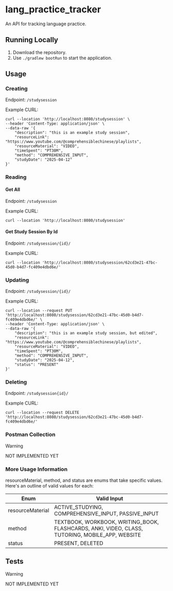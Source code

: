 # lang_practice_tracker
 An API for tracking language practice.

## Running Locally
1. Download the repository.
2. Use `./gradlew bootRun` to start the application.

## Usage
### Creating
Endpoint: `/studysession`

Example CURL:
```
curl --location 'http://localhost:8080/studysession' \
--header 'Content-Type: application/json' \
--data-raw '{
    "description": "this is an example study session",
    "resourceLink": "https://www.youtube.com/@comprehensiblechinese/playlists",
    "resourceMaterial": "VIDEO",
    "timeSpent": "PT30M",
    "method": "COMPREHENSIVE_INPUT",
    "studyDate": "2025-04-12"
}'
```

### Reading
#### Get All 
Endpoint: `/studysession`

Example CURL:
```
curl --location 'http://localhost:8080/studysession'
```

#### Get Study Session By Id
Endpoint: `/studysession/{id}/`

Example CURL:
```
curl --location 'http://localhost:8080/studysession/62cd3e21-47bc-45d0-b4d7-fc409e4dbd6e/'
```

### Updating
Endpoint: `/studysession/{id}/`

Example CURL:
```
curl --location --request PUT 'http://localhost:8080/studysession/62cd3e21-47bc-45d0-b4d7-fc409e4dbd6e/' \
--header 'Content-Type: application/json' \
--data-raw '{
    "description": "this is an example study session, but edited",
    "resourceLink": "https://www.youtube.com/@comprehensiblechinese/playlists",
    "resourceMaterial": "VIDEO",
    "timeSpent": "PT30M",
    "method": "COMPREHENSIVE_INPUT",
    "studyDate": "2025-04-12",
    "status": "PRESENT"
}'
```

### Deleting
Endpoint: `/studysession{id}/`

Example CURL:
```
curl --location --request DELETE 'http://localhost:8080/studysession/62cd3e21-47bc-45d0-b4d7-fc409e4dbd6e/'
```

### Postman Collection
> [!WARNING]
> NOT IMPLEMENTED YET

### More Usage Information
resourceMaterial, method, and status are enums that take specific values. Here's an outline of valid values for each:

| Enum | Valid Input |
| --- | --- |
| resourceMaterial | ACTIVE_STUDYING, COMPREHENSIVE_INPUT, PASSIVE_INPUT |
| method | TEXTBOOK, WORKBOOK, WRITING_BOOK, FLASHCARDS, ANKI, VIDEO, CLASS, TUTORING, MOBILE_APP, WEBSITE |
| status | PRESENT, DELETED |

## Tests
> [!WARNING]
> NOT IMPLEMENTED YET
